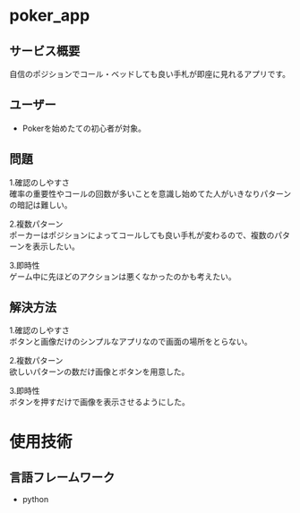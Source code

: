 # poker_app

## サービス概要
自信のポジションでコール・ベッドしても良い手札が即座に見れるアプリです。

## ユーザー
- Pokerを始めたての初心者が対象。

## 問題
1.確認のしやすさ<br>
確率の重要性やコールの回数が多いことを意識し始めてた人がいきなりパターンの暗記は難しい。<br>

2.複数パターン<br>
ポーカーはポジションによってコールしても良い手札が変わるので、複数のパターンを表示したい。<br>

3.即時性<br>
ゲーム中に先ほどのアクションは悪くなかったのかも考えたい。

## 解決方法
1.確認のしやすさ<br>
ボタンと画像だけのシンプルなアプリなので画面の場所をとらない。<br>

2.複数パターン<br>
欲しいパターンの数だけ画像とボタンを用意した。<br>

3.即時性<br>
ボタンを押すだけで画像を表示させるようにした。<br>

# 使用技術
## 言語フレームワーク
- python
